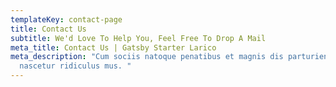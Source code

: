 ```yaml
---
templateKey: contact-page
title: Contact Us
subtitle: We'd Love To Help You, Feel Free To Drop A Mail
meta_title: Contact Us | Gatsby Starter Larico
meta_description: "Cum sociis natoque penatibus et magnis dis parturient montes,
  nascetur ridiculus mus. "
---
```

